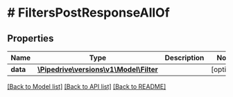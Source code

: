 # # FiltersPostResponseAllOf

## Properties

Name | Type | Description | Notes
------------ | ------------- | ------------- | -------------
**data** | [**\Pipedrive\versions\v1\Model\Filter**](Filter.md) |  | [optional]

[[Back to Model list]](../README.md#documentation-for-models) [[Back to API list]](../README.md#documentation-for-api-endpoints) [[Back to README]](../README.md)
